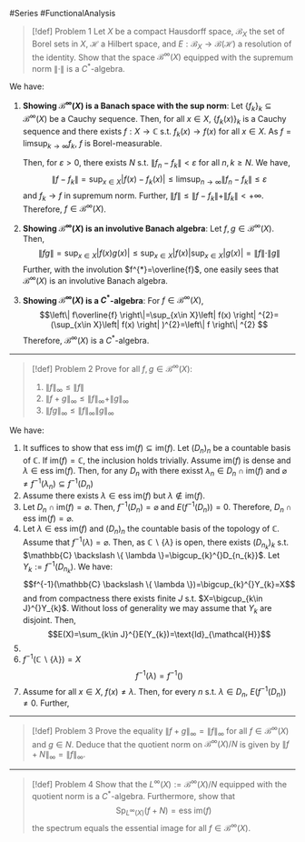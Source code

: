 #Series #FunctionalAnalysis 
> [!def] Problem 1
> Let $X$ be a compact Hausdorff space, $\mathcal{B}_{X}$ the set of Borel sets in $X$, $\mathcal{H}$ a Hilbert space, and $E:\mathcal{B}_{X}\to \mathcal{B}(\mathcal{H})$ a resolution of the identity.
> Show that the space $\mathcal{B}^\infty(X)$ equipped with the supremum norm $\|\cdot\|$ is a $C^{*}$-algebra.

We have:
1. **Showing $\mathcal{B}^\infty(X)$ is a Banach space with the sup norm**:
	Let $\{ f_{k} \}_{k}\subseteq \mathcal{B}^\infty(X)$ be a Cauchy sequence. Then, for all $x\in X$, $\{ f_{k}(x) \}_{k}$ is a Cauchy sequence and there exists $f:X\to \mathbb{C}$ s.t. $f_{k}(x)\to f(x)$ for all $x\in X$. As $f=\limsup_{ k \to \infty }f_{k}$, $f$ is Borel-measurable. 
	
	Then, for $\varepsilon>0$, there exists $N$ s.t. $\left\| f_{n}-f_{k} \right\|<\varepsilon$ for all $n,k\geq N$. We have, $$\left\| f-f_{k} \right\| =\sup_{x\in X}\left|f(x)-f_{k}(x)  \right|\leq \limsup_{ n \to \infty } \left\| f_{n}-f_{k} \right\| \leq \varepsilon $$and $f_{k}\to f$ in supremum norm. Further, $\|f\|\leq\|f-f_{k}\|+\|f_{k}\|<+\infty$. Therefore, $f\in \mathcal{B}^\infty(X)$.
2. **Showing $\mathcal{B}^\infty(X)$ is an involutive Banach algebra**:
	Let $f,g\in \mathcal{B}^\infty(X)$. Then, $$\left\| fg \right\| =\sup_{x\in X}\left| f(x)g(x) \right| \leq \sup_{x\in X}\left| f(x) \right| \sup_{x\in X}\left| g(x) \right|=\|f\|\cdot \|g\| $$Further, with the involution $f^{*}=\overline{f}$, one easily sees that $\mathcal{B}^\infty(X)$ is an involutive Banach algebra.
3. **Showing $\mathcal{B}^\infty(X)$ is a $C^{*}$-algebra**:
	For $f\in\mathcal{B}^\infty(X)$,$$\left\| f\overline{f} \right\|=\sup_{x\in X}\left| f(x) \right| ^{2}=(\sup_{x\in X}\left| f(x) \right| )^{2}=\left\| f \right\| ^{2} $$
 	Therefore, $\mathcal{B}^\infty(X)$ is a $C^{*}$-algebra.
---
> [!def] Problem 2
> Prove for all $f,g\in \mathcal{B}^\infty(X)$:
> 1. $\|f\|_{\infty}\leq\|f\|$
> 2. $\|f+g\|_{\infty}\leq\|f\|_{\infty}+\|g\|_{\infty}$
> 3. $\|fg\|_{\infty}\leq\|f\|_{\infty}\|g\|_{\infty}$

We have:
1. It suffices to show that $\text{ess im}(f)\subseteq \text{im}(f)$. Let $(D_{n})_{n}$ be a countable basis of $\mathbb{C}$. If $\text{im}(f)=\mathbb{C}$, the inclusion holds trivially. Assume $\text{im}(f)$ is dense and $\lambda\in \text{ess im}(f)$. Then, for any $D_{n}$ with there exisst $\lambda_{n}\in D_{n}\cap \text{im}(f)$ and $\varnothing\neq f^{-1}(\lambda_{n})\subseteq f^{-1}(D_{n})$
2. 
   Assume there exists $\lambda\in \text{ess im}(f)$ but $\lambda\notin \text{im}(f)$. 
3. Let $D_{n}\cap \text{im}(f)=\varnothing$. Then, $f^{-1}(D_{n})=\varnothing$ and $E(f^{-1}(D_{n}))=0$. Therefore, $D_{n}\cap \text{ess im}(f)=\varnothing$.
4. Let $\lambda\in \text{ess im}(f)$ and $(D_{n})_{n}$ the countable basis of the topology of $\mathbb{C}$. Assume that $f^{-1}(\lambda)= \varnothing$. Then, as $\mathbb{C} \backslash \{ \lambda \}$ is open, there exists $(D_{n_{k}})_{k}$ s.t. $\mathbb{C} \backslash \{ \lambda \}=\bigcup_{k}^{}D_{n_{k}}$. Let $Y_{k}:=f^{-1}(D_{n_{k}})$. We have: $$f^{-1}(\mathbb{C} \backslash \{ \lambda \})=\bigcup_{k}^{}Y_{k}=X$$and from compactness there exists finite $J$ s.t. $X=\bigcup_{k\in J}^{}Y_{k}$. Without loss of generality we may assume that $Y_{k}$ are disjoint. Then, $$E(X)=\sum_{k\in J}^{}E(Y_{k})=\text{Id}_{\mathcal{H}}$$
5. 
6. $f^{-1}(\mathbb{C} \backslash \{ \lambda \})=X$$$f^{-1}(\lambda)=f^{-1}()$$
7. Assume for all $x\in X$, $f(x)\neq\lambda$.  Then, for every $n$ s.t. $\lambda\in D_{n}$, $E(f^{-1}(D_{n}))\neq 0$. Further, 
---
> [!def] Problem 3
> Prove the equality $\|f+g\|_{\infty}=\|f\|_{\infty}$ for all $f\in \mathcal{B}^\infty(X)$ and $g\in N$. Deduce that the quotient norm on $\mathcal{B}^\infty(X) / N$ is given by $\|f+N\|_{\infty}=\|f\|_{\infty}$.
---
> [!def] Problem 4
> Show that the $L^\infty(X):=\mathcal{B}^\infty(X) / N$ equipped with the quotient norm is a $C^{*}$-algebra. Furthermore, show that $$\text{Sp}_{L^\infty(X)}(f+N)=\text{ess im}(f)$$the spectrum equals the essential image for all $f\in \mathcal{B}^\infty(X)$.

